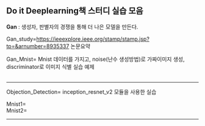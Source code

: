 ## Do it Deeplearning책 스터디 실습 모음  
__Gan__  : 생성자, 판별자의 경쟁을 통해 더 나은 모델을 만든다. 

Gan_study=https://ieeexplore.ieee.org/stamp/stamp.jsp?tp=&arnumber=8935337 논문요약
<br>

Gan_Mnist= Mnist 데이터를 가지고, noise(난수 생성방법)로 가짜이미지 생성, discriminator로 이미지 식별 실습 예제  
<br>

---------------------------------------------

Objection_Detection= inception_resnet_v2 모듈을 사용한 실습  

 Mnist1=   
 Mnist2=  
 
--------------------------------------------------

